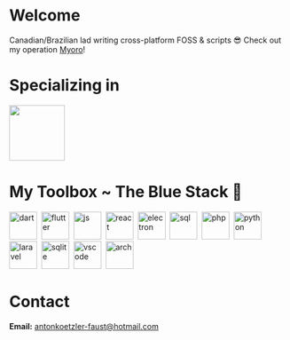 # Welcome
Canadian/Brazilian lad writing cross-platform FOSS & scripts 😎 Check out my operation [Myoro](https://github.com/Myoro)!

# Specializing in
<img src='https://www.svgrepo.com/show/353751/flutter.svg' width=100 />

# My Toolbox ~ The Blue Stack 🌊
<img src='https://upload.wikimedia.org/wikipedia/commons/9/91/Dart-logo-icon.svg' alt='dart' width=50 />&nbsp;&nbsp;<img src='https://www.svgrepo.com/show/353751/flutter.svg' alt='flutter' width=50 />&nbsp;&nbsp;<img src='https://iconape.com/wp-content/png_logo_vector/edinburgh-js-logo.png' alt='js' width=50 />&nbsp;&nbsp;<img src='https://upload.wikimedia.org/wikipedia/commons/a/a7/React-icon.svg' alt='react' width=50 />&nbsp;&nbsp;<img src='https://upload.wikimedia.org/wikipedia/commons/9/91/Electron_Software_Framework_Logo.svg' alt='electron' width=50 />&nbsp;&nbsp;<img src='https://upload.wikimedia.org/wikipedia/commons/2/29/Postgresql_elephant.svg' alt='sql' width=50 />&nbsp;&nbsp;<img src='https://upload.wikimedia.org/wikipedia/commons/3/31/Webysther_20160423_-_Elephpant.svg' alt='php' width=50 height=50 />&nbsp;&nbsp;<img src='https://cdn.jobsity.com/Python_Logo_1067b68141/Python_Logo_1067b68141.svg' alt='python' width=50 />&nbsp;&nbsp;<img src='https://luminfire.com/wp-content/uploads/2023/07/Blue-Laravel-Icon.png' alt='laravel' width=50 />&nbsp;&nbsp;<img src='https://upload.wikimedia.org/wikipedia/commons/9/97/Sqlite-square-icon.svg' alt='sqlite' width=50 />&nbsp;&nbsp;<img src='https://www.svgrepo.com/show/374171/vscode.svg' alt='vscode' width=50 />&nbsp;&nbsp;<img src='https://upload.wikimedia.org/wikipedia/commons/1/13/Arch_Linux_%22Crystal%22_icon.svg' alt='arch' width=50 />

# Contact
**Email:** antonkoetzler-faust@hotmail.com
